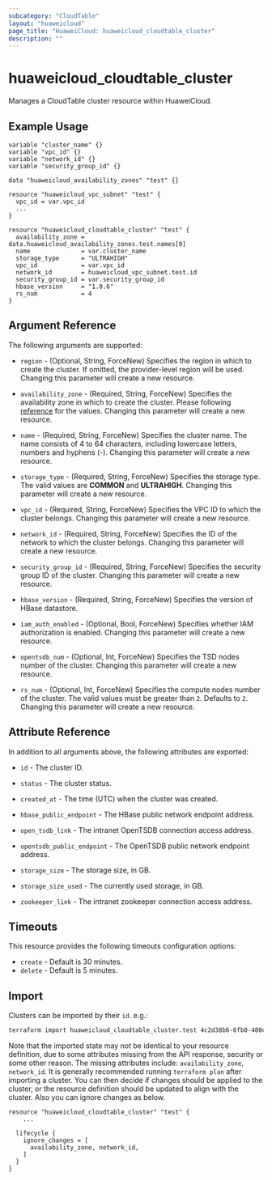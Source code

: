```yaml
---
subcategory: "CloudTable"
layout: "huaweicloud"
page_title: "HuaweiCloud: huaweicloud_cloudtable_cluster"
description: ""
---
```


# huaweicloud_cloudtable_cluster

Manages a CloudTable cluster resource within HuaweiCloud.

## Example Usage

```hcl
variable "cluster_name" {}
variable "vpc_id" {}
variable "network_id" {}
variable "security_group_id" {}

data "huaweicloud_availability_zones" "test" {}

resource "huaweicloud_vpc_subnet" "test" {
  vpc_id = var.vpc_id
  ...
}

resource "huaweicloud_cloudtable_cluster" "test" {
  availability_zone = data.huaweicloud_availability_zones.test.names[0]
  name              = var.cluster_name
  storage_type      = "ULTRAHIGH"
  vpc_id            = var.vpc_id
  network_id        = huaweicloud_vpc_subnet.test.id
  security_group_id = var.security_group_id
  hbase_version     = "1.0.6"
  rs_num            = 4
}
```

## Argument Reference

The following arguments are supported:

* `region` - (Optional, String, ForceNew) Specifies the region in which to create the cluster.
  If omitted, the provider-level region will be used. Changing this parameter will create a new resource.

* `availability_zone` - (Required, String, ForceNew) Specifies the availability zone in which to create the cluster.
  Please following [reference](https://developer.huaweicloud.com/en-us/endpoint/?CloudTable) for the values.
  Changing this parameter will create a new resource.

* `name` - (Required, String, ForceNew) Specifies the cluster name. The name consists of 4 to 64 characters, including
  lowercase letters, numbers and hyphens (-). Changing this parameter will create a new resource.

* `storage_type` - (Required, String, ForceNew) Specifies the storage type.
  The valid values are **COMMON** and **ULTRAHIGH**. Changing this parameter will create a new resource.

* `vpc_id` - (Required, String, ForceNew) Specifies the VPC ID to which the cluster belongs.
  Changing this parameter will create a new resource.

* `network_id` - (Required, String, ForceNew) Specifies the ID of the network to which the cluster belongs.
  Changing this parameter will create a new resource.

* `security_group_id` - (Required, String, ForceNew) Specifies the security group ID of the cluster.
  Changing this parameter will create a new resource.

* `hbase_version` - (Required, String, ForceNew) Specifies the version of HBase datastore.

* `iam_auth_enabled` - (Optional, Bool, ForceNew) Specifies whether IAM authorization is enabled.
  Changing this parameter will create a new resource.

* `opentsdb_num` - (Optional, Int, ForceNew) Specifies the TSD nodes number of the cluster.
  Changing this parameter will create a new resource.

* `rs_num` - (Optional, Int, ForceNew) Specifies the compute nodes number of the cluster.
  The valid values must be greater than `2`. Defaults to `2`. Changing this parameter will create a new resource.

## Attribute Reference

In addition to all arguments above, the following attributes are exported:

* `id` - The cluster ID.

* `status` - The cluster status.

* `created_at` - The time (UTC) when the cluster was created.

* `hbase_public_endpoint` - The HBase public network endpoint address.

* `open_tsdb_link` - The intranet OpenTSDB connection access address.

* `opentsdb_public_endpoint` - The OpenTSDB public network endpoint address.

* `storage_size` - The storage size, in GB.

* `storage_size_used` - The currently used storage, in GB.

* `zookeeper_link` - The intranet zookeeper connection access address.

## Timeouts

This resource provides the following timeouts configuration options:

* `create` - Default is 30 minutes.
* `delete` - Default is 5 minutes.

## Import

Clusters can be imported by their `id`. e.g.:

```bash
terraform import huaweicloud_cloudtable_cluster.test 4c2d38b6-6fb0-480c-8813-5f536b5ba6a4
```

Note that the imported state may not be identical to your resource definition, due to some attributes missing from the
API response, security or some other reason.
The missing attributes include: `availability_zone`, `network_id`.
It is generally recommended running `terraform plan` after importing a cluster.
You can then decide if changes should be applied to the cluster, or the resource definition should be updated to
align with the cluster. Also you can ignore changes as below.

```hcl
resource "huaweicloud_cloudtable_cluster" "test" {
    ...

  lifecycle {
    ignore_changes = [
      availability_zone, network_id,
    ]
  }
}
```
